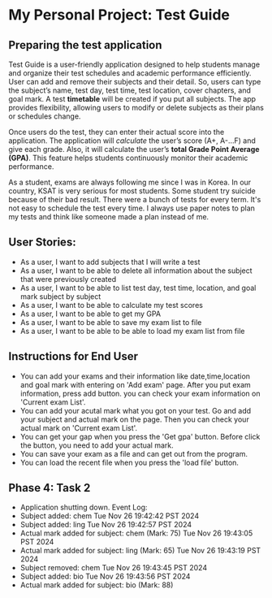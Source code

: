 # My Personal Project: Test Guide

## Preparing the test application

Test Guide is a user-friendly application designed to help students manage and organize their test schedules and academic performance efficiently. User can add and remove their subjects and their detail. So, users can type the subject’s name, test day, test time, test location, cover chapters, and goal mark. A test **timetable** will be created if you put all subjects. The app provides flexibility, allowing users to modify or delete subjects as their plans or schedules change.
<br>

Once users do the test, they can enter their actual score into the application. The application will _calculate_ the user’s score (A+, A-…F) and give each grade. Also, it will calculate the user’s **total Grade Point Average (GPA)**. This feature helps students continuously monitor their academic performance.
<br>

As a student, exams are always following me since I was in Korea. In our country, KSAT is very serious for most students. Some student try suicide because of their bad result. There were a bunch of tests for every term. It's not easy to schedule the test every time. I always use paper notes to plan my tests and think like someone made a plan instead of me.
<br>

## User Stories: <br>

- As a user, I want to add subjects that I will write a test <br>
- As a user, I want to be able to delete all information about the subject that were previously created <br>
- As a user, I want to be able to list test day, test time, location, and goal mark subject by subject <br>
- As a user, I want to be able to calculate my test scores <br>
- As a user, I want to be able to get my GPA <br>
- As a user, I want to be able to save my exam list to file
- As a user, I want to be able to be able to load my exam list from file

## Instructions for End User

- You can add your exams and their information like date,time,location and goal mark with entering on 'Add exam' page. After you put exam information, press add button. you can check your exam information on 'Current exam List'.
- You can add your acutal mark what you got on your test. Go and add your subject and actual mark on the page. Then you can check your actual mark on 'Current exam List'.
- You can get your gap when you press the 'Get gpa' button. Before click the button, you need to add your actual mark.
- You can save your exam as a file and can get out from the program.
- You can load the recent file when you press the 'load file' button.

## Phase 4: Task 2

- Application shutting down. Event Log:
- Subject added: chem
  Tue Nov 26 19:42:42 PST 2024
- Subject added: ling
  Tue Nov 26 19:42:57 PST 2024
- Actual mark added for subject: chem (Mark: 75)
  Tue Nov 26 19:43:05 PST 2024
- Actual mark added for subject: ling (Mark: 65)
  Tue Nov 26 19:43:19 PST 2024
- Subject removed: chem
  Tue Nov 26 19:43:45 PST 2024
- Subject added: bio
  Tue Nov 26 19:43:56 PST 2024
- Actual mark added for subject: bio (Mark: 88)

